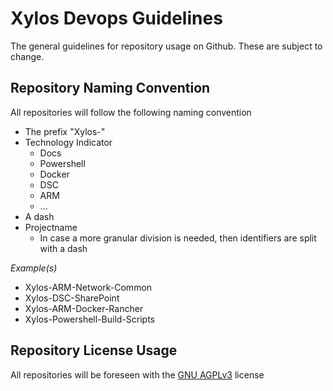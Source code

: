 # Xylos Devops Guidelines
The general guidelines for repository usage on Github. These are subject to change.

## Repository Naming Convention
All repositories will follow the following naming convention
* The prefix "Xylos-"
* Technology Indicator
  * Docs
  * Powershell
  * Docker
  * DSC
  * ARM
  * ...
* A dash
* Projectname
  * In case a more granular division is needed, then identifiers are split with a dash

*Example(s)*
* Xylos-ARM-Network-Common
* Xylos-DSC-SharePoint
* Xylos-ARM-Docker-Rancher
* Xylos-Powershell-Build-Scripts

## Repository License Usage
All repositories will be foreseen with the [GNU AGPLv3](http://choosealicense.com/licenses/agpl-3.0/) license
